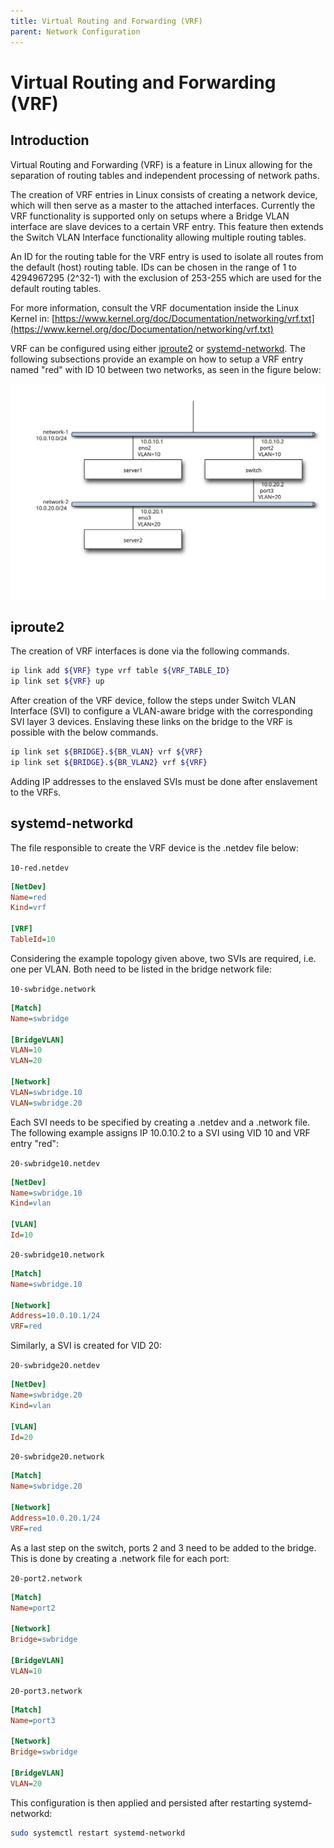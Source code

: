 ```yaml
---
title: Virtual Routing and Forwarding (VRF)
parent: Network Configuration
---
```


# Virtual Routing and Forwarding (VRF)

## Introduction

Virtual Routing and Forwarding (VRF) is a feature in Linux allowing for the
separation of routing tables and independent processing of network paths.

The creation of VRF entries in Linux consists of creating a network device,
which will then serve as a master to the attached interfaces. Currently the VRF
functionality is supported only on setups where a Bridge VLAN interface are
slave devices to a certain VRF entry. This feature then extends the Switch VLAN
Interface functionality allowing multiple routing tables.

An ID for the routing table for the VRF entry is used to isolate all routes
from the default (host) routing table. IDs can be chosen in the range of 1 to
4294967295 (2^32-1) with the exclusion of 253-255 which are used for the
default routing tables.

For more information, consult the VRF documentation inside the Linux Kernel in:
[https://www.kernel.org/doc/Documentation/networking/vrf.txt](https://www.kernel.org/doc/Documentation/networking/vrf.txt)

VRF can be configured using either [iproute2](#iproute2) or
[systemd-networkd](#systemd-networkd). The following subsections provide an
example on how to setup a VRF entry named "red" with ID 10 between two
networks, as seen in the figure below:

![vrf_example](/assets/img/network_vrf_example.svg)

## iproute2

The creation of VRF interfaces is done via the following commands.

```bash
ip link add ${VRF} type vrf table ${VRF_TABLE_ID}
ip link set ${VRF} up
```

After creation of the VRF device, follow the steps under Switch VLAN Interface
(SVI) to configure a VLAN-aware bridge with the corresponding SVI layer 3
devices. Enslaving these links on the bridge to the VRF is possible with the
below commands.

```bash
ip link set ${BRIDGE}.${BR_VLAN} vrf ${VRF}
ip link set ${BRIDGE}.${BR_VLAN2} vrf ${VRF}
```

Adding IP addresses to the enslaved SVIs must be done after enslavement to the
VRFs.

## systemd-networkd

The file responsible to create the VRF device is the .netdev file below:

`10-red.netdev`
```ini
[NetDev]
Name=red
Kind=vrf

[VRF]
TableId=10
```

Considering the example topology given above, two SVIs are required, i.e. one
per VLAN. Both need to be listed in the bridge network file:

`10-swbridge.network`
```ini
[Match]
Name=swbridge

[BridgeVLAN]
VLAN=10
VLAN=20

[Network]
VLAN=swbridge.10
VLAN=swbridge.20
```

Each SVI needs to be specified by creating a .netdev and a .network file. The
following example assigns IP 10.0.10.2 to a SVI using VID 10 and VRF entry
"red":

`20-swbridge10.netdev`
```ini
[NetDev]
Name=swbridge.10
Kind=vlan

[VLAN]
Id=10
```

`20-swbridge10.network`
```ini
[Match]
Name=swbridge.10

[Network]
Address=10.0.10.1/24
VRF=red
```

Similarly, a SVI is created for VID 20:

`20-swbridge20.netdev`
```ini
[NetDev]
Name=swbridge.20
Kind=vlan

[VLAN]
Id=20
```

`20-swbridge20.network`
```ini
[Match]
Name=swbridge.20

[Network]
Address=10.0.20.1/24
VRF=red
```

As a last step on the switch, ports 2 and 3 need to be added to the bridge.
This is done by creating a .network file for each port:

`20-port2.network`
```ini
[Match]
Name=port2

[Network]
Bridge=swbridge

[BridgeVLAN]
VLAN=10
```

`20-port3.network`
```ini
[Match]
Name=port3

[Network]
Bridge=swbridge

[BridgeVLAN]
VLAN=20
```

This configuration is then applied and persisted after restarting
systemd-networkd:

```bash
sudo systemctl restart systemd-networkd
```
